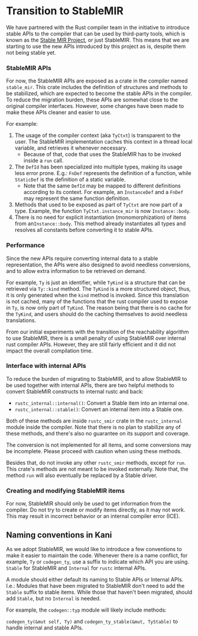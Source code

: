 # Transition to StableMIR

We have partnered with the Rust compiler team in the initiative to introduce stable
APIs to the compiler that can be used by third-party tools, which is known as the
[Stable MIR Project](https://github.com/rust-lang/project-stable-mir), or just StableMIR.
This means that we are starting to use the new APIs introduced by this project as is,
despite them not being stable yet.

### StableMIR APIs

For now, the StableMIR APIs are exposed as a crate in the compiler named `stable_mir`.
This crate includes the definition of structures and methods to be stabilized,
which are expected to become the stable APIs in the compiler.
To reduce the migration burden, these APIs are somewhat close to the original compiler interfaces.
However, some changes have been made to make these APIs cleaner and easier to use.

For example:
1. The usage of the compiler context (aka `TyCtxt`) is transparent to the user.
   The StableMIR implementation caches this context in a thread local variable,
   and retrieves it whenever necessary.
    - Because of that, code that uses the StableMIR has to be invoked inside a `run` call.
2. The `DefId` has been specialized into multiple types,
   making its usage less error prone. E.g.:
   `FnDef` represents the definition of a function,
   while `StaticDef` is the definition of a static variable.
   - Note that the same `DefId` may be mapped to different definitions according to its context.
     For example, an `InstanceDef` and a `FnDef` may represent the same function definition.
3. Methods that used to be exposed as part of `TyCtxt` are now part of a type.
   Example, the function `TyCtxt.instance_mir` is now `Instance::body`.
4. There is no need for explicit instantiation (monomorphization) of items from an`Instance::body`.
   This method already instantiates all types and resolves all constants before converting
   it to stable APIs.


### Performance

Since the new APIs require converting internal data to a stable representation,
the APIs were also designed to avoid needless conversions,
and to allow extra information to be retrieved on demand.

For example, `Ty` is just an identifier, while `TyKind` is a structure that can be retrieved via `Ty::kind` method.
The `TyKind` is a more structured object, thus,
it is only generated when the `kind` method is invoked.
Since this translation is not cached,
many of the functions that the rust compiler used to expose in `Ty`,
is now only part of `TyKind`.
The reason being that there is no cache for the `TyKind`,
and users should do the caching themselves to avoid needless translations.

From our initial experiments with the transition of the reachability algorithm to use StableMIR,
there is a small penalty of using StableMIR over internal rust compiler APIs.
However, they are still fairly efficient and it did not impact the overall compilation time.

### Interface with internal APIs

To reduce the burden of migrating to StableMIR,
and to allow StableMIR to be used together with internal APIs,
there are two helpful methods to convert StableMIR constructs to internal rustc and back:
  - `rustc_internal::internal()`: Convert a Stable item into an internal one.
  - `rustc_internal::stable()`: Convert an internal item into a Stable one.

Both of these methods are inside `rustc_smir` crate in the `rustc_internal`
module inside the compiler.
Note that there is no plan to stabilize any of these methods,
and there's also no guarantee on its support and coverage.

The conversion is not implemented for all items, and some conversions may be incomplete.
Please proceed with caution when using these methods.

Besides that, do not invoke any other `rustc_smir` methods, except for `run`.
This crate's methods are not meant to be invoked externally.
Note that, the method `run` will also eventually be replaced by a Stable driver.

### Creating and modifying StableMIR items

For now, StableMIR should only be used to get information from the compiler.
Do not try to create or modify items directly, as it may not work.
This may result in incorrect behavior or an internal compiler error (ICE).

## Naming conventions in Kani

As we adopt StableMIR, we would like to introduce a few conventions to make it easier to maintain the code.
Whenever there is a name conflict, for example, `Ty` or `codegen_ty`,
use a suffix to indicate which API you are using.
`Stable` for StableMIR and `Internal` for `rustc` internal APIs.

A module should either default its naming to Stable APIs or Internal APIs.
I.e.: Modules that have been migrated to StableMIR don't need to add the `Stable` suffix to stable items.
While those that haven't been migrated, should add `Stable`, but no `Internal` is needed.

For example, the `codegen::typ` module will likely include methods:

`codegen_ty(&mut self, Ty)` and `codegen_ty_stable(&mut, TyStable)` to handle
internal and stable APIs.
